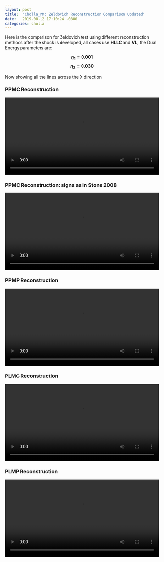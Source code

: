 ```yaml
---
layout: post
title:  "Cholla_PM: Zeldovich Reconstruction Comparison Updated"
date:   2019-08-12 17:10:24 -0800
categories: cholla
---
```


Here is the comparison for Zeldovich test using different reconstruction methods after the shock is developed, all cases use **HLLC**  and  **VL**, the Dual Energy parameters are:

**$$\eta_1 = 0.001 $$**  **$$\eta_2 = 0.030 $$**

Now showing all the lines across the X direction

### PPMC Reconstruction

<div style="text-align: center">
<video src="{{ site.url }}assets/videos/zeldovich_PPMC_all.mp4" width="100%"  height="auto" controls preload> </video>
</div>

### PPMC Reconstruction: signs as in Stone 2008

<div style="text-align: center">
<video src="{{ site.url }}assets/videos/zeldovich_PPMC_all_stone.mp4" width="100%"  height="auto" controls preload> </video>
</div>


### PPMP Reconstruction

<div style="text-align: center">
<video src="{{ site.url }}assets/videos/zeldovich_PPMP_all.mp4" width="100%"  height="auto" controls preload> </video>
</div>

### PLMC Reconstruction

<div style="text-align: center">
<video src="{{ site.url }}assets/videos/zeldovich_PLMC_all.mp4" width="100%"  height="auto" controls preload> </video>
</div>

### PLMP Reconstruction

<div style="text-align: center">
<video src="{{ site.url }}assets/videos/zeldovich_PLMP_all.mp4" width="100%"  height="auto" controls preload> </video>
</div>


